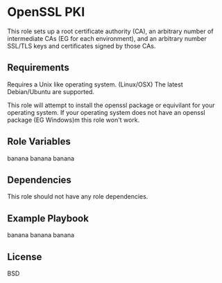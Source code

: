OpenSSL PKI
=========

This role sets up a root certificate authority (CA), an arbitrary number of intermediate CAs (EG for each environment), and an arbitrary number SSL/TLS keys and certificates signed by those  CAs.

Requirements
------------

Requires a Unix like operating system. (Linux/OSX) The latest Debian/Ubuntu are supported.

This role will attempt to install the openssl package or equivilant for your operating system. If your operating system does not have an openssl package (EG Windows)m this role won't work.

Role Variables
--------------

banana banana banana

Dependencies
------------

This role should not have any role dependencies.

Example Playbook
----------------

banana banana banana

License
-------

BSD
